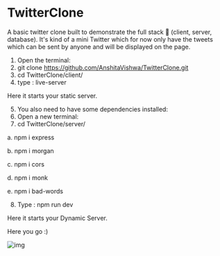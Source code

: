 # TwitterClone
A basic twitter clone built to demonstrate the full stack 🥞 (client, server, database).
It's kind of a mini Twitter which for now only have the tweets which can be sent by anyone and will be displayed on the page.
1. Open the terminal:
2. git clone https://github.com/AnshitaVishwa/TwitterClone.git
3. cd TwitterClone/client/
4. type : live-server

Here it starts your static server.

5. You also need to have some dependencies installed:
6. Open a new terminal:
7. cd TwitterClone/server/

a. npm i express

b. npm i morgan

c. npm i cors

d. npm i monk

e. npm i bad-words

8. Type : npm run dev

Here it starts your Dynamic Server.

Here you go :)

![img](https://i.imgur.com/UMnPZ8y.gif)
